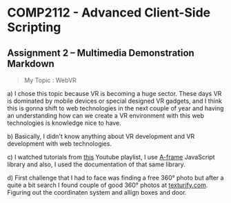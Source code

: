 # COMP2112 - Advanced Client-Side Scripting

## Assignment 2 – Multimedia Demonstration Markdown

> My Topic : WebVR

a) I chose this topic because VR is becoming a huge sector. These days VR is dominated by mobile devices or special designed VR gadgets, and I think this is gonna shift to web technologies in the next couple of year and having an understanding how can we create a VR environment with this web technologies is knowledge nice to have.

b) Basically, I didn't know anything about VR development and VR development with web technologies.

c) I watched tutorials from [this](https://www.youtube.com/playlist?list=PLRtjMdoYXLf4inSULAHyCMqpIUj4cmBTr) Youtube playlist, I use [A-frame](https://aframe.io/) JavaScript library and also, I used the documentation of that same library.

d) First challenge that I had to face was finding a free 360° photo but after a quite a bit search I found couple of good 360° photos at [texturify.com](http://texturify.com/category/environment-panoramas.html). Figuring out the coordinaten system and allign boxes and door.

